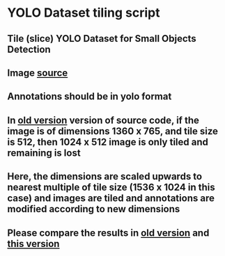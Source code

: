 # YOLO Dataset tiling script

## Tile (slice) YOLO Dataset for Small Objects Detection
## Image [source](https://github.com/VisDrone/VisDrone-Dataset)
## Annotations should be in yolo format
## In [old version](https://github.com/slanj/yolo-tiling) version of source code, if the image is of dimensions 1360 x 765, and tile size is 512, then 1024 x 512 image is only tiled and remaining is lost
## Here, the dimensions are scaled upwards to nearest multiple of tile size (1536 x 1024 in this case) and images are tiled and annotations are modified according to new dimensions
## Please compare the results in [old version](https://github.com/nagi1995/yolo-tiling/tree/main/old_version) and [this version](https://github.com/nagi1995/yolo-tiling/tree/main/this_version)


